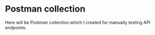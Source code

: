 # Postman collection

Here will be Postman collection which I created for manually testing API endpoints.